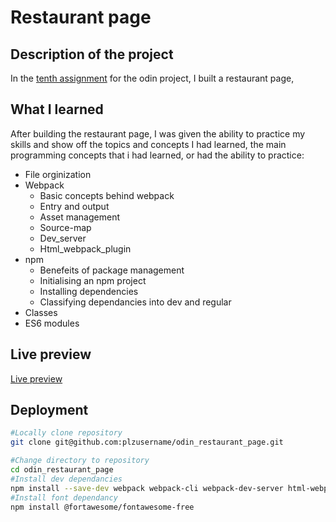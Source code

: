 # Restaurant page

## Description of the project

In the [tenth assignment](https://www.theodinproject.com/lessons/node-path-javascript-restaurant-page) for the odin project, I built a restaurant page,


## What I learned

After building the restaurant page, I was given the ability to practice my skills and show off the topics and concepts I had learned, the main programming concepts that i had learned, or had the ability to practice:

- File orginization
- Webpack
  - Basic concepts behind webpack
  - Entry and output
  - Asset management
  - Source-map
  - Dev_server
  - Html_webpack_plugin
- npm
  - Benefeits of package management
  - Initialising an npm project
  - Installing dependencies
  - Classifying dependancies into dev and regular
- Classes
- ES6 modules 

## Live preview

[Live preview](https://plzusername.github.io/odin_restaurant_page)

## Deployment

```bash
#Locally clone repository
git clone git@github.com:plzusername/odin_restaurant_page.git

#Change directory to repository
cd odin_restaurant_page
#Install dev dependancies
npm install --save-dev webpack webpack-cli webpack-dev-server html-webpack-plugin style-loader css-loader
#Install font dependancy
npm install @fortawesome/fontawesome-free

```